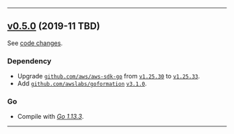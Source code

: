 

<hr>


## [v0.5.0](https://github.com/aws/aws-k8s-tester/releases/tag/v0.5.0) (2019-11 TBD)

See [code changes](https://github.com/aws/aws-k8s-tester/compare/v0.4.5...v0.5.0).

### Dependency

- Upgrade [`github.com/aws/aws-sdk-go`](https://github.com/aws/aws-sdk-go/releases) from [`v1.25.30`](https://github.com/aws/aws-sdk-go/releases/tag/v1.25.30) to [`v1.25.33`](https://github.com/aws/aws-sdk-go/releases/tag/v1.25.33).
- Add [`github.com/awslabs/goformation`](https://github.com/awslabs/goformation) [`v3.1.0`](https://github.com/awslabs/goformation/releases/tag/v3.1.0).

### Go

- Compile with [*Go 1.13.3*](https://golang.org/doc/devel/release.html#go1.13).


<hr>


